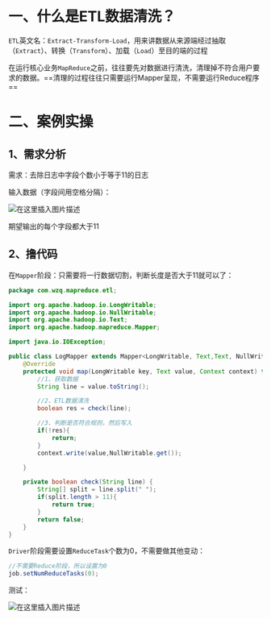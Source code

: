 
# 一、什么是ETL数据清洗？
`ETL`英文名：`Extract-Transform-Load`，用来讲数据从来源端经过抽取（`Extract`）、转换（`Transform`）、加载（`Load`）至目的端的过程

在运行核心业务`MapReduce`之前，往往要先对数据进行清洗，清理掉不符合用户要求的数据。==清理的过程往往只需要运行Mapper呈现，不需要运行Reduce程序==


# 二、案例实操

## 1、需求分析
需求：去除日志中字段个数小于等于11的日志

输入数据（字段间用空格分隔）：

![在这里插入图片描述](https://img-blog.csdnimg.cn/20210421141301926.png?x-oss-process=image/watermark,type_ZmFuZ3poZW5naGVpdGk,shadow_10,text_aHR0cHM6Ly9ibG9nLmNzZG4ubmV0L2xlc2lsZXFpbg==,size_16,color_FFFFFF,t_70)

期望输出的每个字段都大于11


## 2、撸代码

在`Mapper`阶段：只需要将一行数据切割，判断长度是否大于11就可以了：
```java
package com.wzq.mapreduce.etl;

import org.apache.hadoop.io.LongWritable;
import org.apache.hadoop.io.NullWritable;
import org.apache.hadoop.io.Text;
import org.apache.hadoop.mapreduce.Mapper;

import java.io.IOException;

public class LogMapper extends Mapper<LongWritable, Text,Text, NullWritable> {
    @Override
    protected void map(LongWritable key, Text value, Context context) throws IOException, InterruptedException {
        //1、获取数据
        String line = value.toString();

        //2、ETL数据清洗
        boolean res = check(line);

        //3、判断是否符合规则，然后写入
        if(!res){
            return;
        }
        context.write(value,NullWritable.get());

    }

    private boolean check(String line) {
        String[] split = line.split(" ");
        if(split.length > 11){
            return true;
        }
        return false;
    }
}
```
`Driver`阶段需要设置`ReduceTask`个数为0，不需要做其他变动：

```java
//不需要Reduce阶段，所以设置为0
job.setNumReduceTasks(0);
```
测试：

![在这里插入图片描述](https://img-blog.csdnimg.cn/20210421141536979.png?x-oss-process=image/watermark,type_ZmFuZ3poZW5naGVpdGk,shadow_10,text_aHR0cHM6Ly9ibG9nLmNzZG4ubmV0L2xlc2lsZXFpbg==,size_16,color_FFFFFF,t_70)

